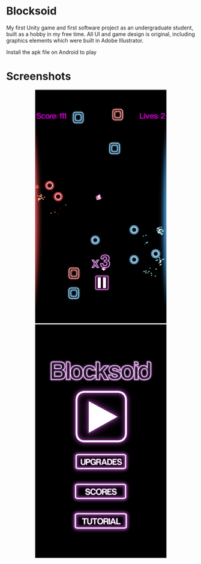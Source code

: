 # Blocksoid

My first Unity game and first software project as an undergraduate student, built as a hobby in my free time. All UI and game design is original, including graphics elements which were built in Adobe Illustrator. 

Install the apk file on Android to play

# Screenshots

<p align="center">
  <img src="./screenshots/blocksoid_screenshot.png" width="350">
  <img src="./screenshots/blocksoid_menu_screenshot.png" width="350">
</p>
